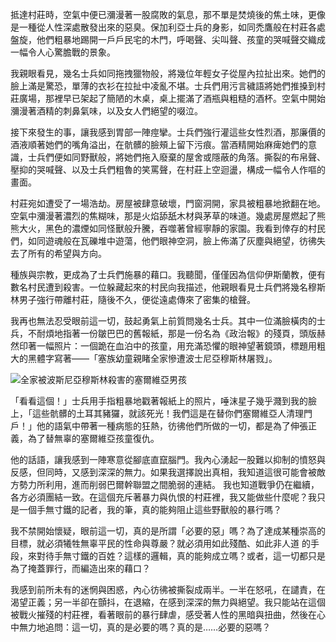 抵達村莊時，空氣中便已瀰漫著一股腐敗的氣息，那不單是焚燒後的焦土味，更像是一種從人性深處散發出來的惡臭。保加利亞士兵的身影，如同禿鷹般在村莊各處盤旋，他們粗暴地踢開一戶戶民宅的木門，呼喝聲、尖叫聲、孩童的哭喊聲交織成一幅令人心驚膽戰的景象。

我親眼看見，幾名士兵如同拖拽獵物般，將幾位年輕女子從屋內拉扯出來。她們的臉上滿是驚恐，單薄的衣衫在拉扯中凌亂不堪。士兵們用污言穢語將她們推搡到村莊廣場，那裡早已架起了簡陋的木桌，桌上擺滿了酒瓶與粗糙的酒杯。空氣中開始瀰漫著酒精的刺鼻氣味，以及女人們絕望的啜泣。

接下來發生的事，讓我感到胃部一陣痙攣。士兵們強行灌這些女性烈酒，那廉價的酒液順著她們的嘴角溢出，在骯髒的臉頰上留下污痕。當酒精開始麻痺她們的意識，士兵們便如同野獸般，將她們拖入廢棄的屋舍或隱蔽的角落。撕裂的布帛聲、壓抑的哭喊聲、以及士兵們粗魯的笑罵聲，在村莊上空迴盪，構成一幅令人作嘔的畫面。

村莊宛如遭受了一場浩劫。房屋被肆意破壞，門窗洞開，家具被粗暴地掀翻在地。空氣中瀰漫著濃烈的焦糊味，那是火焰舔舐木材與茅草的味道。幾處房屋燃起了熊熊大火，黑色的濃煙如同怪獸般升騰，吞噬著曾經寧靜的家園。我看到倖存的村民們，如同遊魂般在瓦礫堆中遊蕩，他們眼神空洞，臉上佈滿了灰塵與絕望，彷彿失去了所有的希望與方向。

種族與宗教，更成為了士兵們施暴的藉口。我聽聞，僅僅因為信仰伊斯蘭教，便有數名村民遭到殺害。一位躲藏起來的村民向我描述，他親眼看見士兵們將幾名穆斯林男子強行帶離村莊，隨後不久，便從遠處傳來了密集的槍聲。

我再也無法忍受眼前這一切，鼓起勇氣上前質問幾名士兵。其中一位滿臉橫肉的士兵，不耐煩地指著一份皺巴巴的舊報紙，那是一份名為《政治報》的殘頁，頭版赫然印著一幅照片：一個跪在血泊中的孩童，用充滿恐懼的眼神望著鏡頭，標題用粗大的黑體字寫著——「塞族幼童親睹全家慘遭波士尼亞穆斯林屠戮」。

![全家被波斯尼亞穆斯林殺害的塞爾維亞男孩](https://upload.wikimedia.org/wikipedia/en/1/14/Vecernje-novosti-propaganda.jpg)

「看看這個！」士兵用手指粗暴地戳著報紙上的照片，唾沫星子幾乎濺到我的臉上，「這些骯髒的土耳其豬玀，就該死光！我們這是在替你們塞爾維亞人清理門戶！」他的語氣中帶著一種病態的狂熱，彷彿他們所做的一切，都是為了伸張正義，為了替無辜的塞爾維亞孩童復仇。

他的話語，讓我感到一陣寒意從腳底直竄腦門。我內心湧起一股難以抑制的憤怒與反感，但同時，又感到深深的無力。如果我選擇說出真相，我知道這很可能會被敵方勢力所利用，進而削弱巴爾幹聯盟之間脆弱的連結。 我也知道戰爭仍在繼續，各方必須團結一致。在這個充斥著暴力與仇恨的村莊裡，我又能做些什麼呢？我只是一個手無寸鐵的記者，我的筆，真的能夠阻止這些野獸般的暴行嗎？

我不禁開始懷疑，眼前這一切，真的是所謂「必要的惡」嗎？為了達成某種崇高的目標，就必須犧牲無辜平民的性命與尊嚴？就必須用如此殘酷、如此非人道 的手段，來對待手無寸鐵的百姓？這樣的邏輯，真的能夠成立嗎？或者，這一切都只是為了掩蓋罪行，而編造出來的藉口？

我感到前所未有的迷惘與困惑，內心彷彿被撕裂成兩半。一半在怒吼，在譴責，在渴望正義；另一半卻在顫抖，在退縮，在感到深深的無力與絕望。我只能站在這個被戰火摧殘的村莊裡，看著眼前的暴行肆虐，感受著人性的黑暗與扭曲，然後在心中無力地追問：這一切，真的是必要的嗎？真的是……必要的惡嗎？